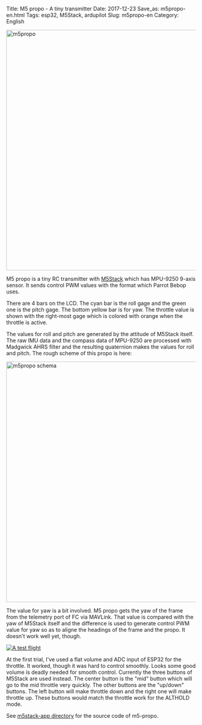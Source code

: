 Title: M5 propo - A tiny transmitter
Date: 2017-12-23
Save_as: m5propo-en.html
Tags: esp32, M5Stack, ardupilot
Slug: m5propo-en
Category: English

<meta name="twitter:card" content="summary" />
<meta name="twitter:site" content="@1gkojima" />
<meta property="og:url" content="https://kazkojima.github.io/m5propo-en.html" />
<meta property="og:title" content="M5 propo - A tiny transmitter" />
<meta property="og:description" content="M5 propo is a tiny transmitter which sends RC input with Wi-Fi." />
<meta property="og:image" content="https://kazkojima.github.io/images/m5propo.jpg" />

<img src="{filename}/images/m5propo.jpg" alt="m5propo" width="640">

M5 propo is a tiny RC transmitter with [M5Stack](http://www.m5stack.com/) which has MPU-9250 9-axis sensor. It sends control PWM values with the format which Parrot Bebop uses.

There are 4 bars on the LCD. The cyan bar is the roll gage and the green one is the pitch gage. The bottom yellow bar is for yaw. The throttle value is shown with the right-most gage which is colored with orange when the throttle is active.

The values for roll and pitch are generated by the attitude of M5Stack itself. The raw IMU data and the compass data of MPU-9250 are processed with Madgwick AHRS filter and the resulting quaternion makes the values for roll and pitch. The rough scheme of this propo is here:

<img src="{filename}/images/m5propo-system-fig.png" alt="m5propo schema" width="640">

The value for yaw is a bit involved. M5 propo gets the yaw of the frame from the telemetry port of FC via MAVLink. That value is compared with the yaw of M5Stack itself and the difference is used to generate control PWM value for yaw so as to aligne the headings of the frame and the propo. It doesn't work well yet, though.

[![A test flight]({filename}/images/test-flight-toy-1217.png)](https://www.youtube.com/watch?v=J1q0igPpOdk)

At the first trial, I've used a flat volume and ADC input of ESP32 for the throttle. It worked, though it was hard to control smoothly. Looks some good volume is deadly needed for smooth control. Currently the three buttons of M5Stack are used instead. The center button is the "mid" button which will go to the mid throttle very quickly. The other buttons are the "up/down" buttons. The left button will make throttle down and the right one will make throttle up. These buttons would match the throttle work for the ALTHOLD mode.

See [m5stack-app directory](https://github.com/kazkojima/m5stack-app) for the source code of m5-propo.
